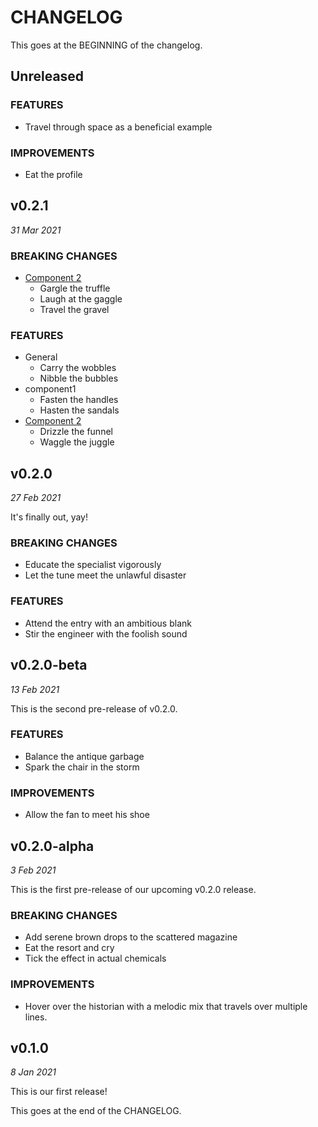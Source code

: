 # CHANGELOG

This goes at the BEGINNING of the changelog.

## Unreleased

### FEATURES

- Travel through space as a beneficial example

### IMPROVEMENTS

- Eat the profile

## v0.2.1

*31 Mar 2021*

### BREAKING CHANGES

- [Component 2](2nd-component)
  - Gargle the truffle
  - Laugh at the gaggle
  - Travel the gravel

### FEATURES

- General
  - Carry the wobbles
  - Nibble the bubbles
- component1
  - Fasten the handles
  - Hasten the sandals
- [Component 2](2nd-component)
  - Drizzle the funnel
  - Waggle the juggle

## v0.2.0

*27 Feb 2021*

It's finally out, yay!

### BREAKING CHANGES

- Educate the specialist vigorously
- Let the tune meet the unlawful disaster

### FEATURES

- Attend the entry with an ambitious blank
- Stir the engineer with the foolish sound

## v0.2.0-beta

*13 Feb 2021*

This is the second pre-release of v0.2.0.

### FEATURES

- Balance the antique garbage
- Spark the chair in the storm

### IMPROVEMENTS

- Allow the fan to meet his shoe

## v0.2.0-alpha

*3 Feb 2021*

This is the first pre-release of our upcoming v0.2.0 release.

### BREAKING CHANGES

- Add serene brown drops to the scattered magazine
- Eat the resort and cry
- Tick the effect in actual chemicals

### IMPROVEMENTS

- Hover over the historian with a melodic mix
  that travels over multiple lines.

## v0.1.0

*8 Jan 2021*

This is our first release!

This goes at the end of the CHANGELOG.
